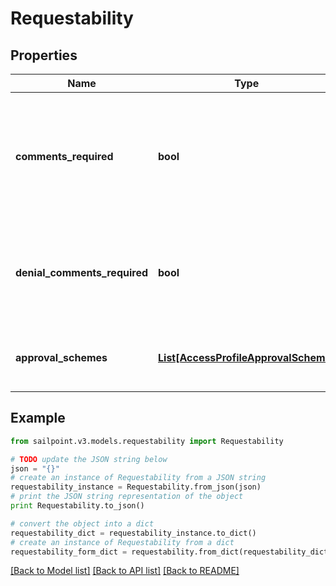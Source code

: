 # Requestability


## Properties
Name | Type | Description | Notes
------------ | ------------- | ------------- | -------------
**comments_required** | **bool** | Whether the requester of the containing object must provide comments justifying the request | [optional] 
**denial_comments_required** | **bool** | Whether an approver must provide comments when denying the request | [optional] 
**approval_schemes** | [**List[AccessProfileApprovalScheme]**](AccessProfileApprovalScheme.md) | List describing the steps in approving the request | [optional] 

## Example

```python
from sailpoint.v3.models.requestability import Requestability

# TODO update the JSON string below
json = "{}"
# create an instance of Requestability from a JSON string
requestability_instance = Requestability.from_json(json)
# print the JSON string representation of the object
print Requestability.to_json()

# convert the object into a dict
requestability_dict = requestability_instance.to_dict()
# create an instance of Requestability from a dict
requestability_form_dict = requestability.from_dict(requestability_dict)
```
[[Back to Model list]](../README.md#documentation-for-models) [[Back to API list]](../README.md#documentation-for-api-endpoints) [[Back to README]](../README.md)


